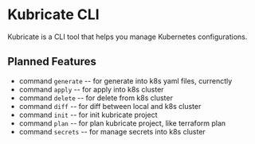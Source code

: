 # Kubricate CLI

Kubricate is a CLI tool that helps you manage Kubernetes configurations.

## Planned Features
- command `generate` -- for generate into k8s yaml files, currenctly
- command `apply` -- for apply into k8s cluster
- command `delete` -- for delete from k8s cluster
- command `diff` -- for diff between local and k8s cluster
- command `init` -- for init kubricate project
- command `plan` -- for plan kubricate project, like terraform plan
- command `secrets` -- for manage secrets into k8s cluster
